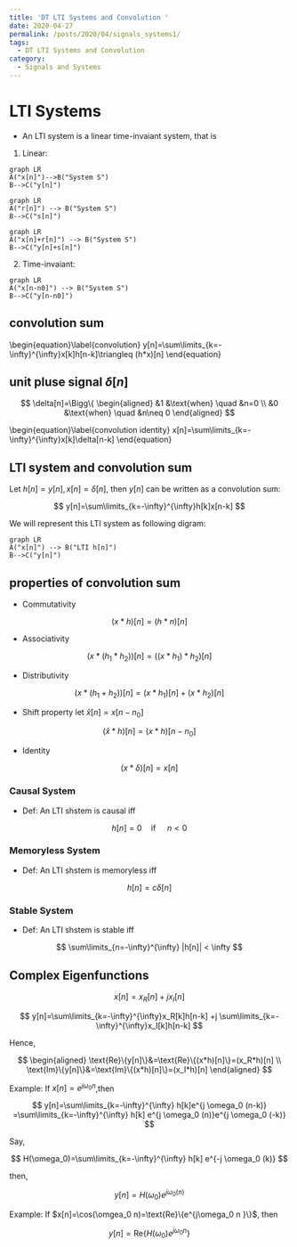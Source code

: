 ```yaml
---
title: 'DT LTI Systems and Convolution '
date: 2020-04-27
permalink: /posts/2020/04/signals_systems1/
tags:
  - DT LTI Systems and Convolution
category:
  - Signals and Systems
---
```



# LTI Systems
- An LTI system is a linear time-invaiant system, that is 

1. Linear:
```mermaid
graph LR
A("x[n]")-->B("System S")
B-->C("y[n]")
```
```mermaid
graph LR
A("r[n]") --> B("System S") 
B-->C("s[n]")
```
```mermaid
graph LR
A("x[n]+r[n]") --> B("System S") 
B-->C("y[n]+s[n]")
```

2. Time-invaiant:
```mermaid
graph LR
A("x[n-n0]") --> B("System S") 
B-->C("y[n-n0]")
```

## convolution sum 

\begin{equation}\label{convolution}
y[n]=\sum\limits_{k=-\infty}^{\infty}x[k]h[n-k]\triangleq (h*x)[n]
\end{equation}

## unit pluse signal $\delta[n]$

$$
\delta[n]=\Bigg\{
\begin{aligned}
   &1 &\text{when} \quad &n=0 \\
   &0 &\text{when} \quad &n\neq 0   
\end{aligned}
$$

\begin{equation}\label{convolution identity}
x[n]=\sum\limits_{k=-\infty}^{\infty}x[k]\delta[n-k]
\end{equation}


## LTI system and convolution sum

Let $h[n]=y[n], x[n]=\delta[n]$, then $y[n]$ can be written as a convolution sum:

$$
y[n]=\sum\limits_{k=-\infty}^{\infty}h[k]x[n-k]
$$

We will represent this LTI system as following digram:
```mermaid
graph LR
A("x[n]") --> B("LTI h[n]") 
B-->C("y[n]")
```

## properties of convolution sum
- Commutativity

$$
(x*h)[n]=(h*n)[n]
$$

- Associativity

$$
(x*(h_1*h_2))[n]=((x*h_1)*h_2)[n]
$$

- Distributivity

$$
(x*(h_1+h_2))[n]=(x*h_1)[n]+(x*h_2)[n]
$$

- Shift property
let $\hat x [n]=x[n-n_0]$

$$
(\hat x * h)[n]=(x*h)[n-n_0]
$$

- Identity

$$
(x*\delta)[n]=x[n]
$$

### Causal System
- Def: An LTI shstem is causal iff 
  
$$
h[n]=0 \quad \text{if } \quad n<0
$$

### Memoryless System
- Def: An LTI shstem is memoryless iff 
  
$$
h[n]=c\delta[n]
$$


### Stable System
- Def: An LTI shstem is stable iff 

$$
\sum\limits_{n=-\infty}^{\infty} |h[n]| < \infty
$$

## Complex Eigenfunctions

$$
x[n]=x_R[n]+jx_I[n]
$$

$$
y[n]=\sum\limits_{k=-\infty}^{\infty}x_R[k]h[n-k] +j \sum\limits_{k=-\infty}^{\infty}x_I[k]h[n-k]
$$

Hence,

$$
\begin{aligned}
\text{Re}\{y[n]\}&=\text{Re}\{(x*h)[n]\}=(x_R*h)[n] \\
\text{Im}\{y[n]\}&=\text{Im}\{(x*h)[n]\}=(x_I*h)[n]
\end{aligned}
$$

Example:
If $x[n]=e^{j \omega_0 n}$,then

$$
y[n]=\sum\limits_{k=-\infty}^{\infty} h[k]e^{j \omega_0 (n-k)}
=\sum\limits_{k=-\infty}^{\infty} h[k] e^{j \omega_0 (n)}e^{j \omega_0 (-k)}
$$

Say, 

$$
H(\omega_0)=\sum\limits_{k=-\infty}^{\infty} h[k] e^{-j \omega_0 (k)}
$$

then,

$$
y[n]=H(\omega_0)e^{j \omega_0 (n)}
$$

Example:
If $x[n]=\cos(\omgea_0 n)=\text{Re}\{e^{j\omega_0 n }\}$,
then

$$
y[n]=\text{Re}\{ H(\omega_0) e^{j\omega_0 n } \}
$$